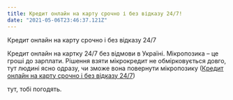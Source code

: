 ```yaml
---
title: Кредит онлайн на карту срочно і без відказу 24/7!
date: "2021-05-06T23:46:37.121Z"
---
```


Кредит онлайн на карту срочно і без відказу 24/7

Кредит онлайн на картку 24/7 без відмови в Україні. 
Мікропозика – це гроші до зарплати. Рішення взяти мікрокредит не обмірковується довго, тут людині ясно одразу, чи зможе вона повернути мікропозику
([Кредит онлайн на карту срочно і без відказу 24/7](http://credit-online24.pp.ua/))

тут, тобі погодять.
